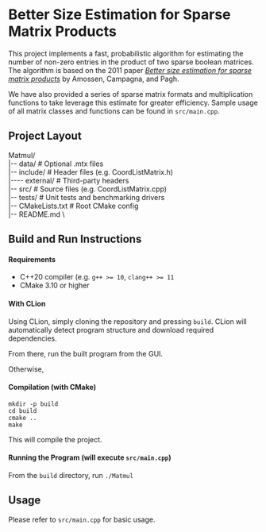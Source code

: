 # Better Size Estimation for Sparse Matrix Products

This project implements a fast, probabilistic algorithm for estimating the number of non-zero entries in the product of two sparse boolean matrices. The algorithm is based on the 2011 paper [*Better size estimation for sparse matrix products*](https://arxiv.org/abs/1006.4173) by Amossen, Campagna, and Pagh.

We have also provided a series of sparse matrix formats and multiplication functions to take leverage this estimate for greater efficiency. Sample usage of all matrix classes and functions can be found in `src/main.cpp`.

## Project Layout
Matmul/ \
|-- data/            # Optional .mtx files \
|-- include/         # Header files (e.g. CoordListMatrix.h) \
|---- external/      # Third-party headers \
|-- src/             # Source files (e.g. CoordListMatrix.cpp) \
|-- tests/           # Unit tests and benchmarking drivers \
|-- CMakeLists.txt   # Root CMake config \
|-- README.md         \

## Build and Run Instructions

#### Requirements
- C++20 compiler (e.g. `g++ >= 10`, `clang++ >= 11`
- CMake 3.10 or higher

#### With CLion
Using CLion, simply cloning the repository and pressing `build`. CLion will automatically detect program structure and download required dependencies.

From there, run the built program from the GUI.

Otherwise,

#### Compilation (with CMake)
```
mkdir -p build
cd build
cmake ..
make
```
This will compile the project.

#### Running the Program (will execute `src/main.cpp`)
From the `build` directory, run `./Matmul`

## Usage
Please refer to `src/main.cpp` for basic usage. 
